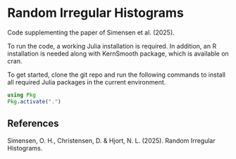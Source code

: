 # Random Irregular Histograms

Code supplementing the paper of Simensen et al. (2025).

To run the code, a working Julia installation is required. In addition, an R installation is needed along with KernSmooth package, which is available on cran.

To get started, clone the git repo and run the following commands to install all required Julia packages in the current environment.
```julia
using Pkg
Pkg.activate(".")
```

## References
Simensen, O. H., Christensen, D. & Hjort, N. L. (2025). Random Irregular Histograms.